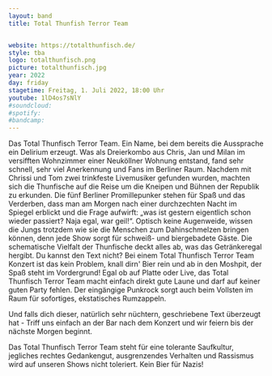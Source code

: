 ```yaml
---
layout: band
title: Total Thunfish Terror Team


website: https://totalthunfisch.de/
style: tba
logo: totalthunfisch.png
picture: totalthunfisch.jpg
year: 2022
day: friday
stagetime: Freitag, 1. Juli 2022, 18:00 Uhr
youtube: 1lD4os7sNlY
#soundcloud:
#spotify:
#bandcamp:
---
```


Das Total Thunfisch Terror Team. Ein Name, bei dem bereits die Aussprache ein
Delirium erzeugt. Was als Dreierkombo aus Chris, Jan und Milan im versifften
Wohnzimmer einer Neuköllner Wohnung entstand, fand sehr schnell, sehr viel
Anerkennung und Fans im Berliner Raum. Nachdem mit Chrissi und Tom zwei
trinkfeste Livemusiker gefunden wurden, machten sich die Thunfische auf die
Reise um die Kneipen und Bühnen der Republik zu erkunden. Die fünf Berliner
Promillepunker stehen für Spaß und das Verderben, dass man am Morgen nach einer
durchzechten Nacht im Spiegel erblickt und die Frage aufwirft: „was ist gestern
eigentlich schon wieder passiert? Naja egal, war geil!“. Optisch keine
Augenweide, wissen die Jungs trotzdem wie sie die Menschen zum Dahinschmelzen
bringen können, denn jede Show sorgt für schweiß- und biergebadete Gäste. Die
schematische Vielfalt der Thunfische deckt alles ab, was das Getränkeregal
hergibt. Du kannst den Text nicht? Bei einem Total Thunfisch Terror Team
Konzert ist das kein Problem, knall dirn' Bier rein und ab in den Moshpit, der
Spaß steht im Vordergrund! Egal ob auf Platte oder Live, das Total Thunfisch
Terror Team macht einfach direkt gute Laune und darf auf keiner guten Party
fehlen. Der eingängige Punkrock sorgt auch beim Vollsten im Raum für
sofortiges, ekstatisches Rumzappeln. 

Und falls dich dieser, natürlich sehr nüchtern, geschriebene Text überzeugt
hat - Triff uns einfach an der Bar nach dem Konzert und wir feiern bis der
nächste Morgen beginnt.


Das Total Thunfisch Terror Team steht für eine tolerante Saufkultur, jegliches
rechtes Gedankengut, ausgrenzendes Verhalten und Rassismus wird auf unseren
Shows nicht toleriert. Kein Bier für Nazis!
